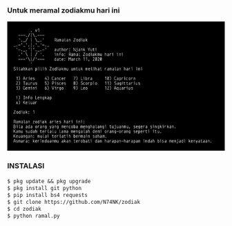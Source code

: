 ### Untuk meramal zodiakmu hari ini
![Screenshot](screenshot.jpg)
### INSTALASI
```
$ pkg update && pkg upgrade
$ pkg install git python
$ pip install bs4 requests
$ git clone https://github.com/N74NK/zodiak
$ cd zodiak
$ python ramal.py
```
